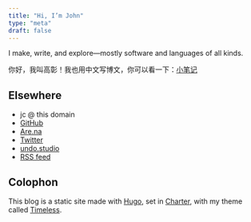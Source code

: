 ```yaml
---
title: "Hi, I’m John"
type: "meta"
draft: false
---
```


I make, write, and explore—mostly software and languages of all kinds.

你好，我叫高彰！我也用中文写博文，你可以看一下：[小笔记](https://xiaobiji.co)

## Elsewhere

- jc @ this domain
- [GitHub](https://github.com/johnjago)
- [Are.na](https://www.are.na/john-jago)
- [Twitter](https://twitter.com/johncjago/)
- [undo.studio](https://undo.studio)
- [RSS feed](index.xml)

## Colophon

This blog is a static site made with [Hugo](https://gohugo.io/), set in
[Charter](https://practicaltypography.com/charter.html), with my theme called [Timeless](https://github.com/johnjago/timeless).
